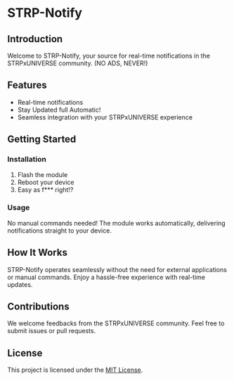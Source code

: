 # STRP-Notify

## Introduction

Welcome to STRP-Notify, your source for real-time notifications in the STRPxUNIVERSE community. (NO ADS, NEVER!)

## Features

- Real-time notifications
- Stay Updated full Automatic!
- Seamless integration with your STRPxUNIVERSE experience

## Getting Started

### Installation

1. Flash the module
2. Reboot your device
3. Easy as f*** right!?

### Usage

No manual commands needed! The module works automatically, delivering notifications straight to your device.

## How It Works

STRP-Notify operates seamlessly without the need for external applications or manual commands. Enjoy a hassle-free experience with real-time updates.

## Contributions

We welcome feedbacks from the STRPxUNIVERSE community. Feel free to submit issues or pull requests.

## License

This project is licensed under the [MIT License](LICENSE).
